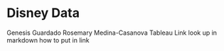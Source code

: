 # Disney Data
Genesis Guardado Rosemary Medina-Casanova
Tableau Link
look up in markdown how to put in link
